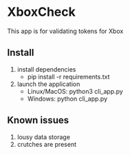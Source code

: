 # XboxCheck

This app is for validating tokens for Xbox

## Install

1. install dependencies
   - pip install -r requirements.txt
2. launch the application
   - Linux/MacOS: python3 cli_app.py
   - Windows: python cli_app.py

## Known issues
1. lousy data storage
2. crutches are present